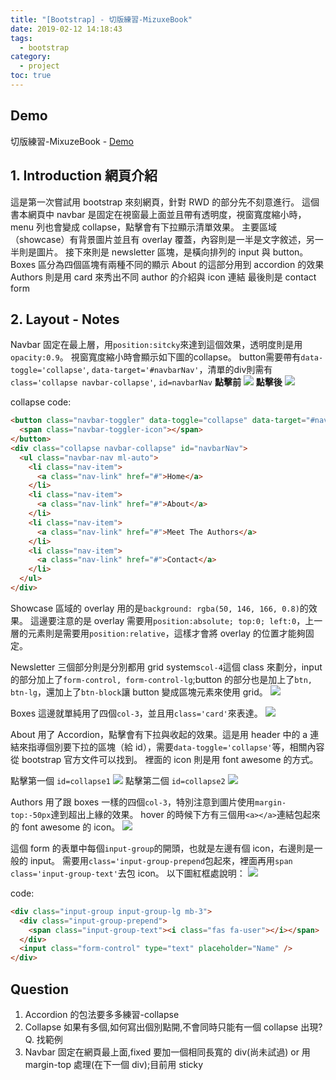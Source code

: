 ```yaml
---
title: "[Bootstrap] - 切版練習-MizuxeBook"
date: 2019-02-12 14:18:43
tags:
  - bootstrap
category:
  - project
toc: true
---
```


## Demo

切版練習-MixuzeBook - [Demo](https://orow.github.io/MyProjects/BootstrapWith5Projects/MizuxeBook-Practice/index.html)

## 1. Introduction 網頁介紹

這是第一次嘗試用 bootstrap 來刻網頁，針對 RWD 的部分先不刻意進行。
這個書本網頁中 navbar 是固定在視窗最上面並且帶有透明度，視窗寬度縮小時，menu 列也會變成 collapse，點擊會有下拉顯示清單效果。
主要區域（showcase）有背景圖片並且有 overlay 覆蓋，內容則是一半是文字敘述，另一半則是圖片。
接下來則是 newsletter 區塊，是橫向排列的 input 與 button。
Boxes 區分為四個區塊有兩種不同的顯示
About 的這部分用到 accordion 的效果
Authors 則是用 card 來秀出不同 author 的介紹與 icon 連結
最後則是 contact form

## 2. Layout - Notes

Navbar 固定在最上層，用`position:sitcky`來達到這個效果，透明度則是用`opacity:0.9`。
視窗寬度縮小時會顯示如下圖的collapse。
button需要帶有`data-toggle='collapse'`, `data-target='#navbarNav'`，清單的div則需有`class='collapse navbar-collapse'`, `id=navbarNav`
**點擊前**
![](https://i.imgur.com/3Bz0s6U.png)
**點擊後**
![](https://i.imgur.com/Ta3A1qH.png)

collapse code: 

```html
<button class="navbar-toggler" data-toggle="collapse" data-target="#navbarNav">
  <span class="navbar-toggler-icon"></span>
</button>
<div class="collapse navbar-collapse" id="navbarNav">
  <ul class="navbar-nav ml-auto">
    <li class="nav-item">
      <a class="nav-link" href="#">Home</a>
    </li>
    <li class="nav-item">
      <a class="nav-link" href="#">About</a>
    </li>
    <li class="nav-item">
      <a class="nav-link" href="#">Meet The Authors</a>
    </li>
    <li class="nav-item">
      <a class="nav-link" href="#">Contact</a>
    </li>
  </ul>
</div>
```

Showcase 區域的 overlay 用的是`background: rgba(50, 146, 166, 0.8)`的效果。
這邊要注意的是 overlay 需要用`position:absolute; top:0; left:0`，上一層的元素則是需要用`position:relative`，這樣才會將 overlay 的位置才能夠固定。

Newsletter 三個部分則是分別都用 grid systems`col-4`這個 class 來劃分，input 的部分加上了`form-control, form-control-lg`;button 的部分也是加上了`btn, btn-lg`，還加上了`btn-block`讓 button 變成區塊元素來使用 grid。
![](https://i.imgur.com/ltej3tH.png)

Boxes 這邊就單純用了四個`col-3`，並且用`class='card'`來表達。
![](https://i.imgur.com/JYyHGjL.png)

About 用了 Accordion，點擊會有下拉與收起的效果。這是用 header 中的 a 連結來指導個別要下拉的區塊（給 id），需要`data-toggle='collapse'`等，相關內容從 bootstrap 官方文件可以找到。
裡面的 icon 則是用 font awesome 的方式。

點擊第一個 `id=collapse1`
![](https://i.imgur.com/XfQJ6ci.png)
點擊第二個 `id=collapse2`
![](https://i.imgur.com/xXGapiF.png)

Authors 用了跟 boxes 一樣的四個`col-3`，特別注意到圖片使用`margin-top:-50px`達到超出上緣的效果。
hover 的時候下方有三個用`<a></a>`連結包起來的 font awesome 的 icon。
![](https://i.imgur.com/1vWJ6sW.png)

這個 form 的表單中每個`input-group`的開頭，也就是左邊有個 icon，右邊則是一般的 input。
需要用`class='input-group-prepend`包起來，裡面再用`span class='input-group-text'`去包 icon。
以下圖紅框處說明：
![](https://i.imgur.com/TpGlD8i.png)

code:

```html
<div class="input-group input-group-lg mb-3">
  <div class="input-group-prepend">
    <span class="input-group-text"><i class="fas fa-user"></i></span>
  </div>
  <input class="form-control" type="text" placeholder="Name" />
</div>
```

## Question

1. Accordion 的包法要多多練習-collapse
2. Collapse 如果有多個,如何寫出個別點開,不會同時只能有一個 collapse 出現?
   Q. 找範例
3. Navbar 固定在網頁最上面,fixed 要加一個相同長寬的 div(尚未試過) or 用 margin-top 處理(在下一個 div);目前用 sticky
